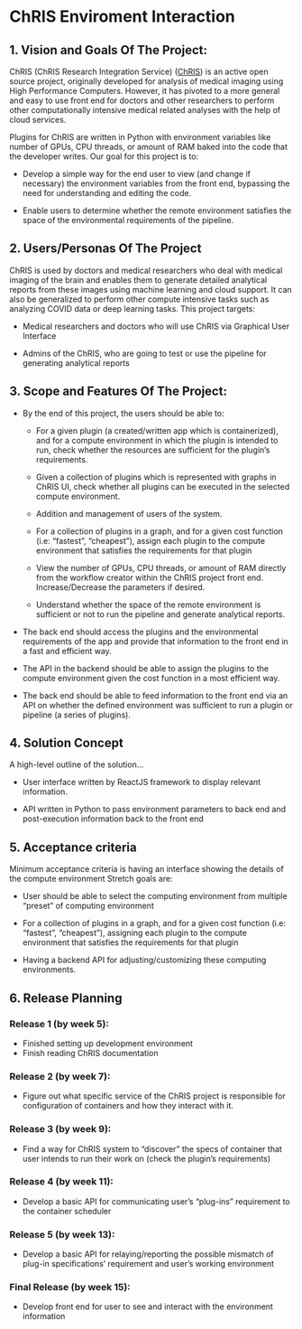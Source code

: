 # ChRIS Enviroment Interaction


## 1. Vision and Goals Of The Project:

ChRIS (ChRIS Research Integration Service) ([ChRIS](http://chrisproject.org/)) is an active open source project, originally developed for analysis of medical imaging using High Performance Computers. However, it has pivoted to a more general and easy to use front end for doctors and other researchers to perform other computationally intensive medical related analyses with the help of cloud services. 

Plugins for ChRIS are written in Python with environment variables like number of GPUs, CPU threads, or amount of RAM baked into the code that the developer writes. Our goal for this project is to:
 * Develop a simple way for the end user to view (and change if necessary) the environment variables from the front end, bypassing the need for understanding and editing the code.

* Enable users to determine whether the remote environment satisfies the space of the environmental requirements of the pipeline.

## 2. Users/Personas Of The Project

ChRIS is used by doctors and medical researchers who deal with medical imaging of the brain and enables them to generate detailed analytical reports from these images using machine learning and cloud support. It can also be generalized to perform other compute intensive tasks such as analyzing COVID data or deep learning tasks. This project targets:

 * Medical researchers and doctors who will use ChRIS via Graphical User Interface

* Admins of the ChRIS, who are going to test or use the pipeline for generating analytical reports

## 3. Scope and Features Of The Project:

* By the end of this project, the users should be able to:
    
    * For a given plugin (a created/written app which is containerized), and for a compute environment in which the plugin is intended to run, check whether the resources are sufficient for the plugin’s requirements.

    * Given a collection of plugins which is  represented with graphs in ChRIS UI, check whether all plugins can be executed in the selected compute environment.

    * Addition and management of users of the system. 

    * For a collection of plugins in a graph, and for a given cost function (i.e: “fastest”, “cheapest”), assign each plugin to the compute environment that satisfies the   requirements for that plugin

    * View the number of GPUs, CPU threads, or amount of RAM directly from the workflow creator within the ChRIS project front end.
Increase/Decrease the parameters if desired.

    * Understand whether the space of the remote environment is sufficient or not to run the pipeline and generate analytical reports.

* The back end should access the plugins and the environmental requirements of the app and provide that information to the front end in a fast and efficient way.

* The API in the backend should be able to assign the plugins to the compute environment given the cost function in a most efficient way. 

* The back end should be able to feed information to the front end via an API on whether the defined environment was sufficient to run a plugin or pipeline (a series of plugins).

## 4. Solution Concept

A high-level outline of the solution…

* User interface written by ReactJS framework to  display relevant information.

* API written in Python to pass environment parameters to back end and post-execution information back to the front end

## 5. Acceptance criteria

Minimum acceptance criteria is having an interface showing the details of the compute environment Stretch goals are:

* User should be able to select the computing environment from multiple “preset” of computing environment

* For a collection of plugins in a graph, and for a given cost function (i.e: “fastest”, “cheapest”), assigning each plugin to the compute environment that satisfies the requirements for that plugin

* Having a backend API for adjusting/customizing these computing environments.

## 6. Release Planning

### Release 1 (by week 5): 
* Finished setting up development environment
* Finish reading ChRIS documentation

### Release 2 (by week 7): 
* Figure out what specific service of the ChRIS project is responsible for configuration of containers and how they interact with it.

### Release 3 (by week 9): 
* Find a way for ChRIS system to “discover” the specs of container that user intends to run their work on (check the plugin’s requirements)

### Release 4 (by week 11): 
* Develop a basic API for communicating user’s “plug-ins” requirement to the container scheduler

### Release 5 (by week 13): 
* Develop a basic API for relaying/reporting the possible mismatch of plug-in specifications’ requirement and user’s working environment

### Final Release (by week 15):
* Develop front end for user to see and interact with the environment information


